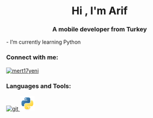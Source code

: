 <h1 align="center">Hi , I'm Arif</h1> <h3 align="center">A mobile developer from Turkey</h3>  -  I’m currently learning Python  <h3 align="left">Connect with me:</h3> <p align="left"> <a href="https://twitter.com/mert17yeni" target="blank"><img align="center" src="https://raw.githubusercontent.com/rahuldkjain/github-profile-readme-generator/master/src/images/icons/Social/twitter.svg" alt="mert17yeni" height="30" width="40" /></a> </p>  <h3 align="left">Languages and Tools:</h3> <p align="left"> <a href="https://git-scm.com/" target="_blank" rel="noreferrer"> <img src="https://www.vectorlogo.zone/logos/git-scm/git-scm-icon.svg" alt="git" width="40" height="40"/> </a> <a href="https://www.python.org/" target="_blank" rel="noreferrer"> <img src="https://raw.githubusercontent.com/devicons/devicon/master/icons/python/python-original.svg" alt="python" width="40" height="40"/> </a> </p>
